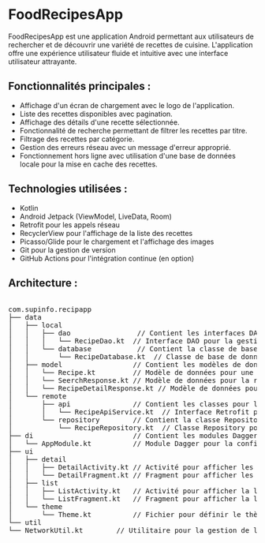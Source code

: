 # FoodRecipesApp
FoodRecipesApp est une application Android permettant aux utilisateurs de rechercher et de découvrir une variété de recettes de cuisine. L'application offre une expérience utilisateur fluide et intuitive avec une interface utilisateur attrayante.

## Fonctionnalités principales :

- Affichage d'un écran de chargement avec le logo de l'application.
- Liste des recettes disponibles avec pagination.
- Affichage des détails d'une recette sélectionnée.
- Fonctionnalité de recherche permettant de filtrer les recettes par titre.
- Filtrage des recettes par catégorie.
- Gestion des erreurs réseau avec un message d'erreur approprié.
- Fonctionnement hors ligne avec utilisation d'une base de données locale pour la mise en cache des recettes.

## Technologies utilisées :

- Kotlin
- Android Jetpack (ViewModel, LiveData, Room)
- Retrofit pour les appels réseau
- RecyclerView pour l'affichage de la liste des recettes
- Picasso/Glide pour le chargement et l'affichage des images
- Git pour la gestion de version
- GitHub Actions pour l'intégration continue (en option)

## Architecture :
<pre>

com.supinfo.recipapp
├── data
│   ├── local
│   │   ├── dao                // Contient les interfaces DAO pour Room
│   │   │   └── RecipeDao.kt  // Interface DAO pour la gestion des recettes en local
│   │   └── database           // Contient la classe de base de données Room
│   │       └── RecipeDatabase.kt  // Classe de base de données Room pour les recettes
│   ├── model                 // Contient les modèles de données
│   │   └── Recipe.kt         // Modèle de données pour une recette
│   │   └── SeerchResponse.kt // Modèle de données pour la réponse de l'API
│   │   └── RecipeDetailResponse.kt // Modèle de données pour une catégorie de recette
│   └── remote
│       ├── api               // Contient les classes pour les appels réseau
│       │   └── RecipeApiService.kt  // Interface Retrofit pour les appels à l'API Food2Fork
│       └── repository        // Contient la classe Repository pour la gestion des données
│           └── RecipeRepository.kt  // Classe Repository pour la gestion des recettes
├── di                        // Contient les modules Dagger pour l'injection de dépendances
│   └── AppModule.kt          // Module Dagger pour la configuration de l'application
├── ui
│   ├── detail
│   │   ├── DetailActivity.kt // Activité pour afficher les détails d'une recette
│   │   └── DetailFragment.kt // Fragment pour afficher les détails d'une recette
│   ├── list
│   │   ├── ListActivity.kt   // Activité pour afficher la liste des recettes
│   │   └── ListFragment.kt   // Fragment pour afficher la liste des recettes
│   └── theme
│       └── Theme.kt          // Fichier pour définir le thème de l'application
└── util
└── NetworkUtil.kt        // Utilitaire pour la gestion de la connectivité réseau

</pre>
